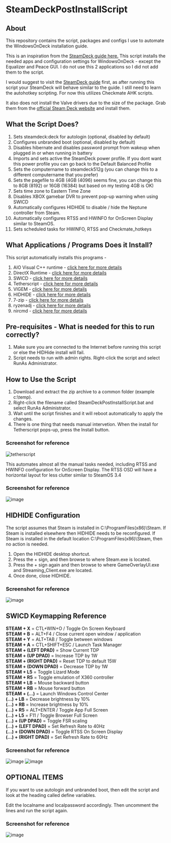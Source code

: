 # SteamDeckPostInstallScript

## About
This repository contains the script, packages and configs I use to automate the WindowsOnDeck installation guide.

This is an inspiration from the [SteamDeck guide here.](https://github.com/baldsealion/Steamdeck-Ultimate-Windows11-Guide) This script installs the needed apps and configuration settings for WindowsOnDeck - except the Equalizer and Peace GUI. I do not use this 2 applications so I did not add them to the script.

I would suggest to visit the [SteamDeck guide](https://github.com/baldsealion/Steamdeck-Ultimate-Windows11-Guide) first, as after running this script your SteamDeck will behave similar to the guide. I still need to learn the autohotkey scripting. For now this utilizes Checkmate AHK scripts.

It also does not install the Valve drivers due to the size of the package. Grab them from the [official Steam Deck website](https://help.steampowered.com/en/faqs/view/6121-ECCD-D643-BAA8) and install them.

## What the Script Does?
1. Sets steamdeck:deck for autologin (optional, disabled by default)
2. Configures unbranded boot (optional, disabled by default)
3. Disables hibernate and disables password prompt from wakeup when plugged in or when running in battery
4. Imports and sets active the SteamDeck power profile. If you dont want this power profile you can go back to the Default Balanced Profile
5. Sets the computername to steamdeck512g (you can change this to a different computername that you prefer)
6. Sets the pagefile to 4GB (4GB (4096) seems fine, you can change this to 8GB (8192) or 16GB (16384) but based on my testing 4GB is OK)
7. Sets time zone to Eastern Time Zone
8. Disables XBOX gamebar DVR to prevent pop-up warning when using SWICD
9. Automatically configures HIDHIDE to disable / hide the Neptune controller from Steam.
10. Automatically configures RTSS and HWINFO for OnScreen Display similar to SteamOS.
11. Sets scheduled tasks for HWINFO, RTSS and Checkmate_hotkeys

## What Applications / Programs Does it Install?
This script automatically installs this programs -
1. AIO Visual C++ runtime - [click here for more details](https://github.com/abbodi1406/vcredist)
2. DirectX Runtime - [click here for more details](https://www.microsoft.com/en-us/download/details.aspx?id=8109)
3. SWICD - [click here for more details](https://github.com/mKenfenheuer/steam-deck-windows-usermode-driver)
4. Tetherscript - [click here for more details](https://tetherscript.com/hid-driver-kit-download/)
5. VIGEM - [click here for more details](https://github.com/ViGEm/ViGEmBus)
6. HIDHIDE - [click here for more details](https://github.com/ViGEm/HidHide)
7. 7-zip - [click here for more details](https://7-zip.org/)
8. ryzenadj - [click here for more details](https://github.com/FlyGoat/RyzenAdj)
9. nircmd - [click here for more details](https://www.nirsoft.net/utils/nircmd.html)

## Pre-requisites - What is needed for this to run correctly?
1. Make sure you are connected to the Internet before running this script or else the HIDHide install will fail.
2. Script needs to run with admin rights. Right-click the script and select RunAs Administrator.

## How to Use the Script
1. Download and extract the zip archive to a common folder (example c:\temp).
2. Right-click the filename called SteamDeckPostInstallScript.bat and select RunAs Administrator.
3. Wait until the script finishes and it will reboot automatically to apply the changes.
4. There is one thing that needs manual intervetion. When the install for Tetherscript pops-up, press the Install button.

### Screenshot for reference
![tetherscript](https://user-images.githubusercontent.com/98122529/201535455-2895bf32-7a98-4acc-b4b1-e7512d543154.png)

This automates almost all the manual tasks needed, including RTSS and HWINFO configuration for OnScreen Display.
The RTSS OSD will have a horizontal layout for less clutter similar to SteamOS 3.4

### Screenshot for reference
![image](https://user-images.githubusercontent.com/98122529/201536541-5374331c-e4de-4da0-9169-f8e21e243c3f.png)

## HIDHIDE Configuration
The script assumes that Steam is installed in C:\ProgramFiles(x86)\Steam. If Steam is installed elsewhere then HIDHIDE needs to be reconfigured. If Steam is installed in the default location C:\ProgramFiles(x86)\Steam, then no action is needed.
1. Open the HIDHIDE desktop shortcut.
2. Press the + sign, and then browse to where Steam.exe is located.
3. Press the + sign again and then browse to where GameOverlayUI.exe and Streaming_Client.exe are located.
4. Once done, close HIDHIDE.

### Screenshot for reference
![image](https://user-images.githubusercontent.com/98122529/201547049-34b1f28d-02a3-44d7-9e61-5ef88098c97f.png)

## SWICD Keymapping Reference
**STEAM + X** = CTL+WIN+O / Toggle On Screen Keyboard  
**STEAM + B** = ALT+F4 / Close current open window / application  
**STEAM + Y** = ALT+TAB / Toggle between windows  
**STEAM + A** = CTL+SHIFT+ESC / Launch Task Manager  
**STEAM + (LEFT DPAD)** = Show Current TDP  
**STEAM + (UP DPAD)** = Increase TDP by 1W  
**STEAM + (RIGHT DPAD)** = Reset TDP to default 15W  
**STEAM + (DOWN DPAD)** = Decrease TDP by 1W  
**STEAM + L5** = Toggle Lizard Mode  
**STEAM + R5** = Toggle emulation of X360 controller  
**STEAM + LB** = Mouse backward button  
**STEAM + RB** = Mouse forward button  
**STEAM + (...)** = Launch Windows Control Center  
**(...) + LB** = Decrease brightness by 10%  
**(...) + RB** = Increase brightness by 10%  
**(...) + R5** = ALT+ENTER / Toggle App Full Screen  
**(...) + L5** = F11 / Toggle Browser Full Screen  
**(...) + (UP DPAD)** = Toggle FSR scaling  
**(...) + (LEFT DPAD)** = Set Refresh Rate to 40Hz  
**(...) + (DOWN DPAD)** = Toggle RTSS On Screen Display  
**(...) + (RIGHT DPAD)** = Set Refresh Rate to 60Hz  

### Screenshot for reference
![image](https://user-images.githubusercontent.com/98122529/201567368-4839d4f9-0472-4dfa-b564-47be2b07f8ec.png)
![image](https://user-images.githubusercontent.com/98122529/201567407-f39e2a42-662e-4279-a626-183b6420855e.png)


## OPTIONAL ITEMS
If you want to use autologin and unbranded boot, then edit the script and look at the heading called define variables.

Edit the localname and localpassword accordingly. Then uncomment the lines and run the script again.

### Screenshot for reference
![image](https://user-images.githubusercontent.com/98122529/201535353-180887a5-09d9-4ee5-9926-d38993af9758.png)

